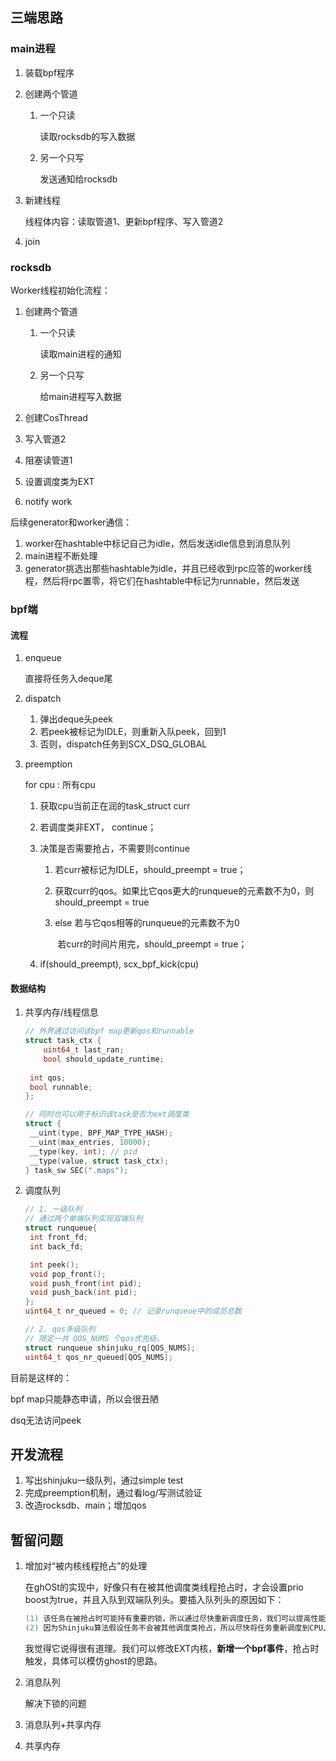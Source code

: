 ## 三端思路

### main进程

1. 装载bpf程序

2. 创建两个管道

   1. 一个只读

      读取rocksdb的写入数据

   2. 另一个只写

      发送通知给rocksdb

3. 新建线程

   线程体内容：读取管道1、更新bpf程序、写入管道2

4. join

### rocksdb

Worker线程初始化流程：

1. 创建两个管道

   1. 一个只读

      读取main进程的通知

   2. 另一个只写

      给main进程写入数据

2. 创建CosThread

3. 写入管道2

4. 阻塞读管道1

5. 设置调度类为EXT

6. notify work

后续generator和worker通信：

1. worker在hashtable中标记自己为idle，然后发送idle信息到消息队列
2. main进程不断处理
3. generator挑选出那些hashtable为idle，并且已经收到rpc应答的worker线程，然后将rpc置零，将它们在hashtable中标记为runnable，然后发送

### bpf端

#### 流程

1. enqueue

   直接将任务入deque尾

2. dispatch

   1. 弹出deque头peek
   2. 若peek被标记为IDLE，则重新入队peek，回到1
   3. 否则，dispatch任务到SCX_DSQ_GLOBAL

3. preemption

   for cpu : 所有cpu

    1. 获取cpu当前正在润的task_struct curr

    2. 若调度类非EXT， continue；

    3. 决策是否需要抢占，不需要则continue

       1. 若curr被标记为IDLE，should_preempt = true；

       2. 获取curr的qos。如果比它qos更大的runqueue的元素数不为0，则 should_preempt = true

       3. else 若与它qos相等的runqueue的元素数不为0

          ​	若curr的时间片用完，should_preempt = true；

    4. if(should_preempt), scx_bpf_kick(cpu)

#### 数据结构

1. 共享内存/线程信息

   ```c
   // 外界通过访问该bpf map更新qos和runnable
   struct task_ctx {
       uint64_t last_ran;
       bool should_update_runtime;
       
   	int qos;
   	bool runnable;
   };
   
   // 同时也可以用于标识该task是否为ext调度类
   struct {
   	__uint(type, BPF_MAP_TYPE_HASH);
   	__uint(max_entries, 10000);
   	__type(key, int); // pid
   	__type(value, struct task_ctx);
   } task_sw SEC(".maps");
   ```

2. 调度队列

   ```c
   // 1. 一级队列
   // 通过两个单端队列实现双端队列
   struct runqueue{
   	int front_fd;
   	int back_fd;
   
   	int peek();
   	void pop_front();
   	void push_front(int pid);
   	void push_back(int pid);
   };
   uint64_t nr_queued = 0; // 记录runqueue中的成员总数
   
   // 2. qos多级队列
   // 限定一共 QOS_NUMS 个qos优先级。
   struct runqueue shinjuku_rq[QOS_NUMS];
   uint64_t qos_nr_queued[QOS_NUMS];
   ```

目前是这样的：

bpf map只能静态申请，所以会很丑陋

dsq无法访问peek



## 开发流程

1. 写出shinjuku一级队列，通过simple test
2. 完成preemption机制，通过看log/写测试验证
3. 改造rocksdb、main；增加qos

## 暂留问题

1. 增加对“被内核线程抢占”的处理

   在ghOSt的实现中，好像只有在被其他调度类线程抢占时，才会设置prio boost为true，并且入队到双端队列头。要插入队列头的原因如下：

   ```c
   (1) 该任务在被抢占时可能持有重要的锁，所以通过尽快重新调度任务，我们可以提高性能；
   (2) 因为Shinjuku算法假设任务不会被其他调度类抢占，所以尽快将任务重新调度到CPU上对于忠实地实现该算法非常重要。
   ```

   我觉得它说得很有道理。我们可以修改EXT内核，**新增一个bpf事件**，抢占时触发，具体可以模仿ghost的思路。







1. 消息队列

   解决下锁的问题

2. 消息队列+共享内存

3. 共享内存
